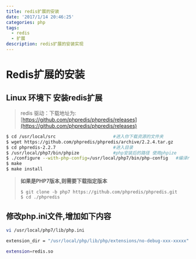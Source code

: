```yaml
---
title: redis扩展的安装
date: '2017/1/14 20:46:25'
categories: php
tags:
  - redis
  - 扩展
description: redis扩展的安装实现
---
```


# Redis扩展的安装

## Linux 环境下 安装redis扩展

> redis 驱动：下载地址为:[https://github.com/phpredis/phpredis/releases](https://github.com/phpredis/phpredis/releases)

```bash
$ cd /usr/local/src                      #进入你下载资源的文件夹
$ wget https://github.com/phpredis/phpredis/archive/2.2.4.tar.gz
$ cd phpredis-2.2.7                      #进入目录
$ /usr/local/php7/bin/phpize             #php安装后的路径 使用phpize
$ ./configure --with-php-config=/usr/local/php7/bin/php-config   #编译redis扩展
$ make
$ make install
```

> **如果是PHP7版本,则需要下载指定版本**
>
> ```text
> $ git clone -b php7 https://github.com/phpredis/phpredis.git
> $ cd ./phpredis
> ```

## 修改php.ini文件,增加如下内容

```bash
vi /usr/local/php7/lib/php.ini
```

```bash
extension_dir = "/usr/local/php/lib/php/extensions/no-debug-xxx-xxxxx" #根据自己的文件夹名改写

extension=redis.so
```

